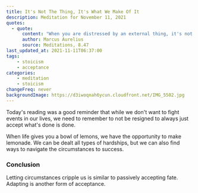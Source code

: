 ```yaml
---
title: It's Not The Thing, It's What We Make Of It
description: Meditation for November 11, 2021
quotes: 
  - quote:
      content: "When you are distressed by an external thing, it's not the thing itself that troubles you, but only your judgment of it. And you can wipe this out at a moment's notice."
      author: Marcus Aurelius
      source: Meditations, 8.47
last_updated_at: 2021-11-11T06:37:00
tags:
    - stoicism
    - acceptance
categories:
    - meditation
    - stoicism
changeFreq: never
backgroundImage: https://d3iwoqnah6ycun.cloudfront.net/IMG_5502.jpg
---
```


Today's reading was a good reminder that while we don't want to fight events in our lives, we need to remember to not
be resigned to always just accept what's done is done.

When life gives you a bowl of lemons, we have the opportunity to make lemonade. We can be dealt all types of hardships, 
but we can also find ways to navigate the circumstances to success.

### Conclusion 

Letting circumstances cripple us is similar to passively accepting fate. Adapting is another form of acceptance.
